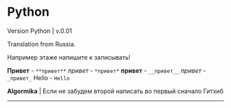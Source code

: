 # Python
Version Python   |  v.0.01

Translation from Russia.

Например этаже напишите к записывать!

**Привет** - `**привет**`
*привет* - `*привет*`
__привет__ - `__привет__`
_привет_ - `_привет_`
Hello - `Hello`

**Algormika** | Если не забудем второй написать во первый сначало Гитхиб
****
